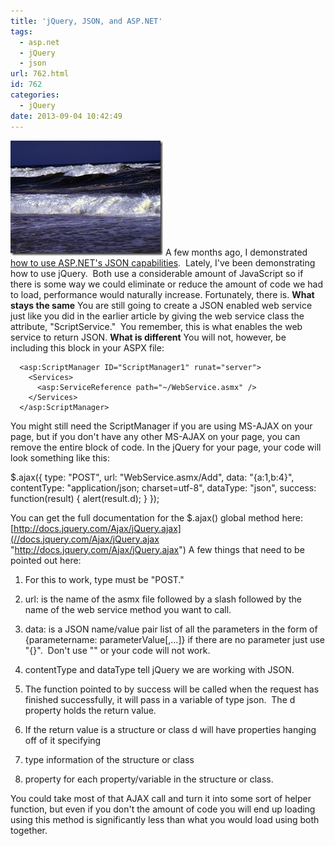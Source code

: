 ```yaml
---
title: 'jQuery, JSON, and ASP.NET'
tags:
  - asp.net
  - jQuery
  - json
url: 762.html
id: 762
categories:
  - jQuery
date: 2013-09-04 10:42:49
---
```


![G03A0003](/uploads/2009/01/g03a0003.jpg) A few months ago, I demonstrated [how to use ASP.NET's JSON capabilities](/2008/08/04/aspnet-ajax-using-json-heres-how/).  Lately, I've been demonstrating how to use jQuery.  Both use a considerable amount of JavaScript so if there is some way we could eliminate or reduce the amount of code we had to load, performance would naturally increase. Fortunately, there is.  **What stays the same** You are still going to create a JSON enabled web service just like you did in the earlier article by giving the web service class the attribute, "ScriptService."  You remember, this is what enables the web service to return JSON. **What is different** You will not, however, be including this block in your ASPX file:

      <asp:ScriptManager ID="ScriptManager1" runat="server">
        <Services>
          <asp:ServiceReference path="~/WebService.asmx" />
        </Services>
      </asp:ScriptManager> 

[](//11011.net/software/vspaste)You might still need the ScriptManager if you are using MS-AJAX on your page, but if you don't have any other MS-AJAX on your page, you can remove the entire block of code. In the jQuery for your page, your code will look something like this:

$.ajax({
    type: "POST",
    url: "WebService.asmx/Add",
    data: "{a:1,b:4}",
    contentType: "application/json; charset=utf-8",
    dataType: "json",
    success: function(result) {
        alert(result.d);
    }
});

You can get the full documentation for the $.ajax() global method here: [http://docs.jquery.com/Ajax/jQuery.ajax](//docs.jquery.com/Ajax/jQuery.ajax "http://docs.jquery.com/Ajax/jQuery.ajax") A few things that need to be pointed out here:

1.  For this to work, type must be "POST."
2.  url: is the name of the asmx file followed by a slash followed by the name of the web service method you want to call.
3.  data: is a JSON name/value pair list of all the parameters in the form of {parametername: parameterValue\[,...\]} if there are no parameter just use "{}".  Don't use "" or your code will not work.
4.  contentType and dataType tell jQuery we are working with JSON.
5.  The function pointed to by success will be called when the request has finished successfully, it will pass in a variable of type json.  The d property holds the return value.
6.  If the return value is a structure or class d will have properties hanging off of it specifying

1.  type information of the structure or class
2.  property for each property/variable in the structure or class.

You could take most of that AJAX call and turn it into some sort of helper function, but even if you don't the amount of code you will end up loading using this method is significantly less than what you would load using both together.
